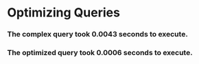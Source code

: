 # Optimizing Queries

### The complex query took 0.0043 seconds to execute.
### The optimized query took 0.0006 seconds to execute.